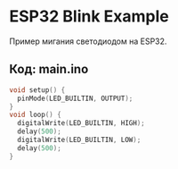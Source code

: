 # ESP32 Blink Example

Пример мигания светодиодом на ESP32.

## Код: main.ino
```cpp
void setup() {
  pinMode(LED_BUILTIN, OUTPUT);
}
void loop() {
  digitalWrite(LED_BUILTIN, HIGH);
  delay(500);
  digitalWrite(LED_BUILTIN, LOW);
  delay(500);
}
```